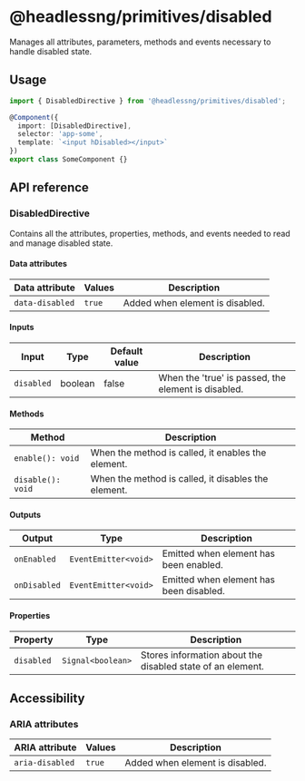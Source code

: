 # @headlessng/primitives/disabled

Manages all attributes, parameters, methods and events necessary to handle disabled state.

## Usage

```typescript
import { DisabledDirective } from '@headlessng/primitives/disabled';

@Component({
  import: [DisabledDirective],
  selector: 'app-some',
  template: `<input hDisabled></input>`
})
export class SomeComponent {}
```

## API reference

### DisabledDirective

Contains all the attributes, properties, methods, and events needed to read and manage disabled state.

#### Data attributes

| Data attribute  | Values | Description                     |
| --------------- | ------ | ------------------------------- |
| `data-disabled` | `true` | Added when element is disabled. |

#### Inputs

| Input      | Type    | Default value | Description                                         |
| ---------- | ------- | ------------- | --------------------------------------------------- |
| `disabled` | boolean | false         | When the 'true' is passed, the element is disabled. |

#### Methods

| Method            | Description                                         |
| ----------------- | --------------------------------------------------- |
| `enable(): void`  | When the method is called, it enables the element.  |
| `disable(): void` | When the method is called, it disables the element. |

#### Outputs

| Output       | Type                 | Description                             |
| ------------ | -------------------- | --------------------------------------- |
| `onEnabled`  | `EventEmitter<void>` | Emitted when element has been enabled.  |
| `onDisabled` | `EventEmitter<void>` | Emitted when element has been disabled. |

#### Properties

| Property   | Type              | Description                                                |
| ---------- | ----------------- | ---------------------------------------------------------- |
| `disabled` | `Signal<boolean>` | Stores information about the disabled state of an element. |

## Accessibility

### ARIA attributes

| ARIA attribute  | Values | Description                     |
| --------------- | ------ | ------------------------------- |
| `aria-disabled` | `true` | Added when element is disabled. |
